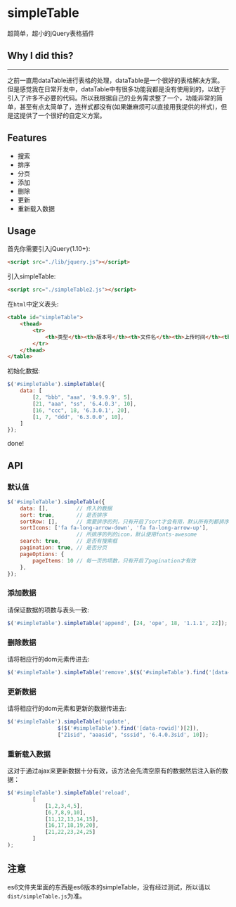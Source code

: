 # simpleTable
超简单，超小的jQuery表格插件

## Why I did this?
---
之前一直用dataTable进行表格的处理，dataTable是一个很好的表格解决方案。但是感觉我在日常开发中，dataTable中有很多功能我都是没有使用到的，以致于引入了许多不必要的代码。所以我根据自己的业务需求整了一个，功能非常的简单，甚至有点太简单了，连样式都没有(如果嫌麻烦可以直接用我提供的样式)，但是这提供了一个很好的自定义方案。

## Features

* 搜索
* 排序
* 分页
* 添加
* 删除
* 更新
* 重新载入数据

## Usage

首先你需要引入jQuery(1.10+):

```html
<script src="./lib/jquery.js"></script>
```

引入simpleTable:

```html
<script src="./simpleTable2.js"></script>
```

在`html`中定义表头:

```html
<table id="simpleTable">
    <thead>
        <tr>
            <th>类型</th><th>版本号</th><th>文件名</th><th>上传时间</th><th>操作</th>
        </tr>
    </thead>
</table>
```

初始化数据:

```js
$('#simpleTable').simpleTable({
    data: [
        [2, "bbb", "aaa", '9.9.9.9', 5],
        [21, "aaa", "ss", '6.4.0.3', 10],
        [16, "ccc", 18, '6.3.0.1', 20],
        [1, 7, "ddd", '6.3.0.0', 10],
    ]
});
```
done!

## API

### 默认值

```js
$('#simpleTable').simpleTable({
    data: [],         // 传入的数据
    sort: true,       // 是否排序
    sortRow: [],      // 需要排序的列，只有开启了sort才会有用，默认所有列都排序。传进去的应该是一个布尔值的数组，数组大小应与表头一致
    sortIcons: ['fa fa-long-arrow-down', 'fa fa-long-arrow-up'],
                      // 所排序的列的icon，默认使用fonts-awesome
    search: true,     // 是否有搜索框
    pagination: true, // 是否分页
    pageOptions: {
        pageItems: 10 // 每一页的项数，只有开启了pagination才有效
    },
});
```

### 添加数据
请保证数据的项数与表头一致:

```js
$('#simpleTable').simpleTable('append', [24, 'ope', 18, '1.1.1', 22]);
```

### 删除数据
请将相应行的dom元素传进去:

```js
$('#simpleTable').simpleTable('remove',$($('#simpleTable').find('[data-rowid]')[2]));
```

### 更新数据
请将相应行的dom元素和更新的数据传进去:

```js
$('#simpleTable').simpleTable('update',
                $($('#simpleTable').find('[data-rowid]')[2]),
                ["21sid", "aaasid", "sssid", '6.4.0.3sid', 10]);
```

### 重新载入数据
这对于通过ajax来更新数据十分有效，该方法会先清空原有的数据然后注入新的数据：

```js
$('#simpleTable').simpleTable('reload',
        [
            [1,2,3,4,5],
            [6,7,8,9,10],
            [11,12,13,14,15],
            [16,17,18,19,20],
            [21,22,23,24,25]
        ]
);
```

## 注意
es6文件夹里面的东西是es6版本的simpleTable，没有经过测试，所以请以`dist/simpleTable.js`为准。
